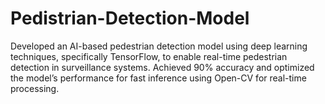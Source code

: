 # Pedistrian-Detection-Model

Developed an AI-based pedestrian detection model 
using deep learning techniques, specifically TensorFlow, to enable real-time pedestrian 
detection in surveillance systems. Achieved 90% accuracy and optimized the model’s 
performance for fast inference using Open-CV for real-time processing.

